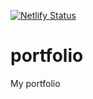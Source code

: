[![Netlify Status](https://api.netlify.com/api/v1/badges/cffc2a1d-94ab-4e67-afbb-36e7d5f6a8cf/deploy-status)](https://app.netlify.com/sites/simenwiik/deploys)

# portfolio
My portfolio

